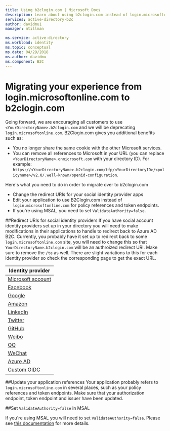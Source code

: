 ```yaml
---
title: Using b2clogin.com | Microsoft Docs
description: Learn about using b2clogin.com instead of login.microsoftonline.com. 
services: active-directory-b2c
author: davidmu1
manager: mtillman

ms.service: active-directory
ms.workload: identity
ms.topic: conceptual
ms.date: 04/29/2018
ms.author: davidmu
ms.component: B2C
---
```


# Migrating your experience from login.microsoftonline.com to b2clogin.com

Going forward, we are encouraging all customers to use `<YourDirectoryName>.b2clogin.com` and we will be deprecating `login.microsoftonline.com`. B2Clogin.com gives you additional benefits such as:
* You no longer share the same cookie with the other Microsoft services.
* You can remove all references to Microsoft in your URL (you can replace `<YourDirectoryName>.onmicrosoft.com` with your directory ID). For example: `https://<YourDirectoryName>.b2clogin.com/tfp/<YourDirectoryID>/<policyname>/v2.0/.well-known/openid-configuration`.

Here's what you need to do in order to migrate over to b2clogin.com

* Change the redirect URIs for your social identity provider apps
* Edit your application to use B2Clogin.com instead of `login.microsoftonline.com` for policy references and token endpoints.
* If you're using MSAL, you need to set `ValidateAuthority=false`.  

##Redirect URIs for social identity providers
If you have social account identity providers set up in your directory you will need to make modifications in their applications to handle to redirect back to Azure AD B2C.  Currently, you probably have it set up to redirect back to some `login.microsoftonline.com` site, you will need to change this so that `YourDirectoryName.b2clogin.com` will be an authroized redirect URI.  Make sure to remove the `/te` as well.  There are slight variations to this for each identity provider so check the corresponding page to get the exact URL.  

| Identity provider |
|-------------------|
|[Microsoft account](active-directory-b2c-setup-msa-app.md)|
|[Facebook](active-directory-b2c-setup-fb-app.md)|
|[Google](active-directory-b2c-setup-goog-app.md)|
|[Amazon](active-directory-b2c-setup-amzn-app.md)|
|[LinkedIn](active-directory-b2c-setup-li-app.md)|
|[Twitter](active-directory-b2c-setup-twitter-app.md)|
|[GitHub](active-directory-b2c-setup-github-app.md)|
|[Weibo](active-directory-b2c-setup-weibo-app.md)|
|[QQ](active-directory-b2c-setup-qq-app.md)|
|[WeChat](active-directory-b2c-setup-wechat-app.md)|
|[Azure AD](active-directory-b2c-setup-oidc-azure-active-directory.md)|
|[Custom OIDC](active-directory-b2c-setup-oidc-idp.md)|

##Update your application references
Your application probably refers to `login.microsoftonline.com` in several places, such as your policy references and token endpoints.  Make sure that your authorization endpoint, token endpoint and issuer have been updated.  

##Set `ValidateAuthority=false` in MSAL

If you're using MSAL you will need to set `ValidateAuthority=false`.  Please see [this documentation](https://docs.microsoft.com/dotnet/api/microsoft.identity.client.clientapplicationbase?view=azure-dotnet) for more details.